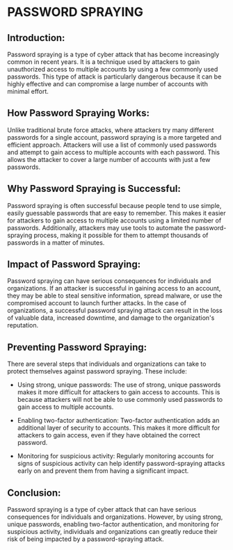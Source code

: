 # ﻿**PASSWORD SPRAYING**

## **Introduction:**

Password spraying is a type of cyber attack that has become increasingly common in recent years. It is a technique used by attackers to gain unauthorized access to multiple accounts by using a few commonly used passwords. This type of attack is particularly dangerous because it can be highly effective and can compromise a large number of accounts with minimal effort.



## **How Password Spraying Works:**

Unlike traditional brute force attacks, where attackers try many different passwords for a single account, password spraying is a more targeted and efficient approach. Attackers will use a list of commonly used passwords and attempt to gain access to multiple accounts with each password. This allows the attacker to cover a large number of accounts with just a few passwords.



## **Why Password Spraying is Successful:**

Password spraying is often successful because people tend to use simple, easily guessable passwords that are easy to remember. This makes it easier for attackers to gain access to multiple accounts using a limited number of passwords. Additionally, attackers may use tools to automate the password-spraying process, making it possible for them to attempt thousands of passwords in a matter of minutes.



## **Impact of Password Spraying:**

Password spraying can have serious consequences for individuals and organizations. If an attacker is successful in gaining access to an account, they may be able to steal sensitive information, spread malware, or use the compromised account to launch further attacks. In the case of organizations, a successful password spraying attack can result in the loss of valuable data, increased downtime, and damage to the organization's reputation.



## **Preventing Password Spraying:**

There are several steps that individuals and organizations can take to protect themselves against password spraying. These include:

- Using strong, unique passwords: The use of strong, unique passwords makes it more difficult for attackers to gain access to accounts. This is because attackers will not be able to use commonly used passwords to gain access to multiple accounts.

- Enabling two-factor authentication: Two-factor authentication adds an additional layer of security to accounts. This makes it more difficult for attackers to gain access, even if they have obtained the correct password.

- Monitoring for suspicious activity: Regularly monitoring accounts for signs of suspicious activity can help identify password-spraying attacks early on and prevent them from having a significant impact.



## **Conclusion:**

Password spraying is a type of cyber attack that can have serious consequences for individuals and organizations. However, by using strong, unique passwords, enabling two-factor authentication, and monitoring for suspicious activity, individuals and organizations can greatly reduce their risk of being impacted by a password-spraying attack.




